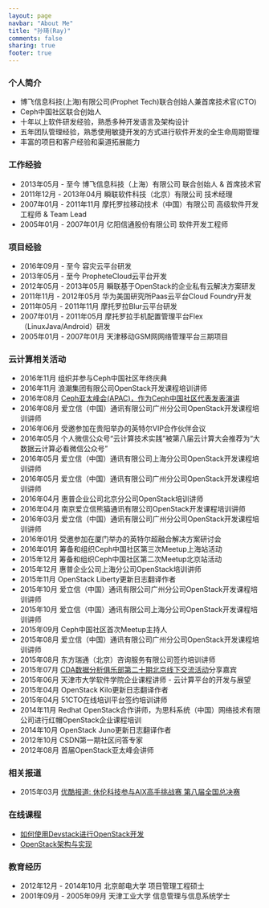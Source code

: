 ```yaml
---
layout: page
navbar: "About Me"
title: "孙琦(Ray)"
comments: false
sharing: true
footer: true
---
```


### 个人简介
* 博飞信息科技(上海)有限公司(Prophet Tech)联合创始人兼首席技术官(CTO)
* Ceph中国社区联合创始人
* 十年以上软件研发经验，熟悉多种开发语言及架构设计
* 五年团队管理经验，熟悉使用敏捷开发的方式进行软件开发的全生命周期管理
* 丰富的项目和客户经验和渠道拓展能力

### 工作经验
* 2013年05月 - 至今       博飞信息科技（上海）有限公司 联合创始人 & 首席技术官
* 2011年12月 - 2013年04月 瞬联软件科技（北京）有限公司 技术经理
* 2007年01月 - 2011年11月 摩托罗拉移动技术（中国）有限公司 高级软件开发工程师 & Team Lead
* 2005年01月 - 2007年01月 亿阳信通股份有限公司 软件开发工程师

### 项目经验
* 2016年09月 - 至今       容灾云平台研发
* 2013年05月 - 至今       PropheteCloud云平台开发
* 2012年05月 - 2013年05月 瞬联基于OpenStack的企业私有云解决方案研发
* 2011年11月 - 2012年05月 华为美国研究所Paas云平台Cloud Foundry开发
* 2011年05月 - 2011年11月 摩托罗拉Blur云平台研发
* 2007年01月 - 2011年05月 摩托罗拉手机配置管理平台Flex（LinuxJava/Android）研发
* 2005年01月 - 2007年01月 天津移动GSM网网络管理平台三期项目

### 云计算相关活动
* 2016年11月 组织并参与Ceph中国社区年终庆典
* 2016年11月 浪潮集团有限公司OpenStack开发课程培训讲师
* 2016年08月 [Ceph亚太峰会(APAC)，作为Ceph中国社区代表发表演讲](http://v.youku.com/v_show/id_XMTc2Mzg5OTAzMg==.html?spm=a2h1n.8251843.playList.5!3~1!2~3~A.Nn4DGY&f=28412957&o=0#paction)
* 2016年08月 爱立信（中国）通讯有限公司广州分公司OpenStack开发课程培训讲师
* 2016年06月 受邀参加在贵阳举办的英特尔VIP合作伙伴会议
* 2016年05月 个人微信公众号“云计算技术实践”被第八届云计算大会推荐为“大数据云计算必看微信公众号”
* 2016年05月 爱立信（中国）通讯有限公司上海分公司OpenStack开发课程培训讲师
* 2016年05月 爱立信（中国）通讯有限公司广州分公司OpenStack开发课程培训讲师
* 2016年04月 惠普企业公司北京分公司OpenStack培训讲师
* 2016年04月 南京爱立信熊猫通讯有限公司OpenStack开发课程培训讲师
* 2016年03月 爱立信（中国）通讯有限公司广州分公司OpenStack开发课程培训讲师
* 2016年01月 受邀参加在厦门举办的英特尔超融合解决方案研讨会
* 2016年01月 筹备和组织Ceph中国社区第三次Meetup上海站活动
* 2015年12月 筹备和组织Ceph中国社区第二次Meetup北京站活动
* 2015年12月 惠普企业公司上海分公司OpenStack培训讲师
* 2015年11月 OpenStack Liberty更新日志翻译作者
* 2015年10月 爱立信（中国）通讯有限公司广州分公司OpenStack开发课程培训讲师
* 2015年10月 爱立信（中国）通讯有限公司上海分公司OpenStack开发课程培训讲师
* 2015年09月 Ceph中国社区首次Meetup主持人
* 2015年08月 爱立信（中国）通讯有限公司广州分公司OpenStack开发课程培训讲师
* 2015年08月 东方瑞通（北京）咨询服务有限公司签约培训讲师
* 2015年07月 [CDA数据分析俱乐部第二十期北京线下交流活动](http://bbs.pinggu.org/thread-3810898-1-1.html)分享嘉宾
* 2015年06月 天津市大学软件学院企业课程讲师 - 云计算平台的开发与展望
* 2015年04月 OpenStack Kilo更新日志翻译作者
* 2015年04月 51CTO在线培训平台签约培训讲师
* 2014年11月 Redhat OpenStack合作讲师，为思科系统（中国）网络技术有限公司进行红帽OpenStack企业课程培训
* 2014年10月 OpenStack Juno更新日志翻译作者
* 2012年10月 CSDN第一期社区问答专家
* 2012年08月 首届OpenStack亚太峰会讲师

### 相关报道
* 2015年03月 [优酷报道: 休伦科技参与AIX高手挑战赛 第八届全国总决赛](http://v.youku.com/v_show/id_XOTE0ODY0MzYw.html)

### 在线课程
* [如何使用Devstack进行OpenStack开发](http://edu.csdn.net/course/detail/612)
* [OpenStack架构与实现](http://pan.baidu.com/s/1mgzSQxy)

### 教育经历
* 2012年12月 - 2014年10月 北京邮电大学 项目管理工程硕士
* 2001年09月 - 2005年09月 天津工业大学 信息管理与信息系统学士
